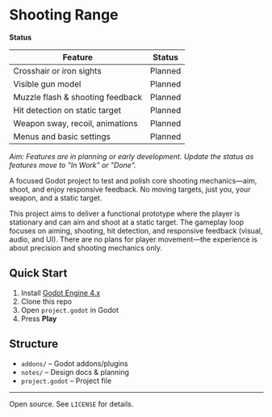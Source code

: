 # Shooting Range

**Status**

| Feature                        | Status     |
| ------------------------------ | ---------- |
| Crosshair or iron sights       | Planned    |
| Visible gun model              | Planned    |
| Muzzle flash & shooting feedback | Planned  |
| Hit detection on static target | Planned    |
| Weapon sway, recoil, animations| Planned    |
| Menus and basic settings       | Planned    |

_Aim: Features are in planning or early development. Update the status as features move to "In Work" or "Done"._

A focused Godot project to test and polish core shooting mechanics—aim, shoot, and enjoy responsive feedback. No moving targets, just you, your weapon, and a static target.

This project aims to deliver a functional prototype where the player is stationary and can aim and shoot at a static target. The gameplay loop focuses on aiming, shooting, hit detection, and responsive feedback (visual, audio, and UI). There are no plans for player movement—the experience is about precision and shooting mechanics only.

## Quick Start
1. Install [Godot Engine 4.x](https://godotengine.org/)
2. Clone this repo
3. Open `project.godot` in Godot
4. Press **Play**

## Structure
- `addons/` – Godot addons/plugins
- `notes/` – Design docs & planning
- `project.godot` – Project file

---
Open source. See `LICENSE` for details.
